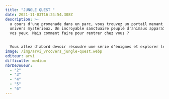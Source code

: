 ```yaml
---
title: "JUNGLE QUEST "
date: 2021-11-03T16:24:54.308Z
description: >-
  u cours d'une promenade dans un parc, vous trouvez un portail menant vers un
  univers mystérieux. Un incroyable sanctuaire peuplé d'animaux apparaît sous
  vos yeux. Mais comment faire pour rentrer chez vous ? 


  Vous allez d'abord devoir résoudre une série d'énigmes et explorer le monde mystérieux des îles volantes.
image: /img/arvi_vrcovers_jungle-quest.webp
editeur: arvi
difficulte: medium
nbrDeJoueur:
  - "2"
  - "3"
  - "4"
  - "5"
  - "6"
---
```

